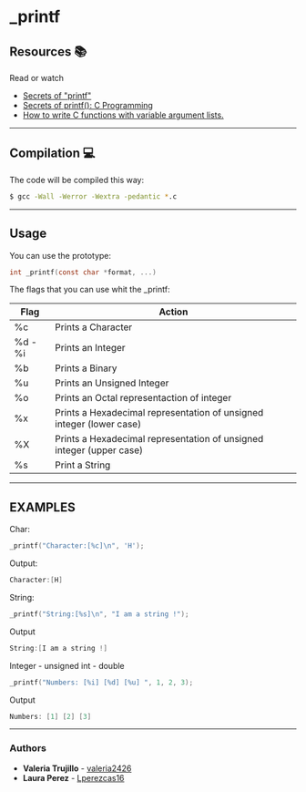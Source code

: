 #                                   _printf

## Resources :books:
Read or watch
* [Secrets of "printf"](https://www.cypress.com/file/54761/download) 
* [Secrets of printf(): C Programming](https://www.youtube.com/watch?v=Y9kUWsyyChk&t=319s)
* [How to write C functions with variable argument lists.](https://www.youtube.com/watch?v=S-ak715zIIE)
---
## Compilation :computer:

The code will be compiled this way:

```bash
$ gcc -Wall -Werror -Wextra -pedantic *.c
```
---
## Usage 

You can use the prototype:
```c
int _printf(const char *format, ...)
```
The flags that  you can use whit the _printf:

Flag   | Action
------------- | -------------
  %c  | Prints a Character
  %d - %i | Prints an Integer
  %b  | Prints a Binary
  %u  | Prints an Unsigned Integer
  %o  | Prints an Octal representaction of integer
  %x  | Prints a Hexadecimal representation of unsigned integer \(lower case\)
  %X  | Prints a Hexadecimal representation of unsigned integer \(upper case\)
  %s  | Print a String

---
## EXAMPLES 

Char:
```C
_printf("Character:[%c]\n", 'H');
```
Output:
```C
Character:[H]
```

String:
```C
_printf("String:[%s]\n", "I am a string !");
```
Output
```C
String:[I am a string !]
```

Integer - unsigned int - double 
```C
_printf("Numbers: [%i] [%d] [%u] ", 1, 2, 3);
```
Output
```C
Numbers: [1] [2] [3]
```

	

---

  ### Authors
  * **Valeria Trujillo** - [valeria2426](https://github.com/valeria2426)
  * **Laura Perez** - [Lperezcas16](https://github.com/lperezcas16)





